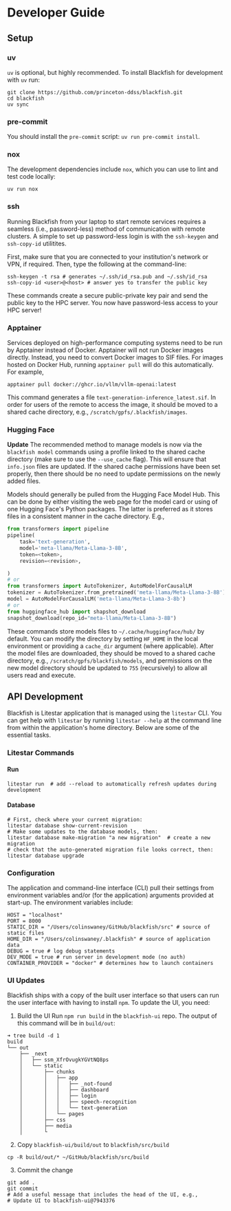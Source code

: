 # Developer Guide

## Setup

### uv
`uv` is optional, but highly recommended. To install Blackfish for development with `uv` run:
```
git clone https://github.com/princeton-ddss/blackfish.git
cd blackfish
uv sync
```

### pre-commit
You should install the `pre-commit` script: `uv run pre-commit install`.

### nox
The development dependencies include `nox`, which you can use to lint and test code locally:
```
uv run nox
```

### ssh
Running Blackfish from your laptop to start remote services requires a seamless (i.e., password-less) method of communication with remote clusters. A simple to set up password-less login is with the `ssh-keygen` and `ssh-copy-id` utilitites.

First, make sure that you are connected to your institution's network or VPN, if required. Then, type the following at the command-line:
```
ssh-keygen -t rsa # generates ~/.ssh/id_rsa.pub and ~/.ssh/id_rsa
ssh-copy-id <user>@<host> # answer yes to transfer the public key
```
These commands create a secure public-private key pair and send the public key to the HPC server. You now have password-less access to your HPC server!

### Apptainer
Services deployed on high-performance computing systems need to be run by Apptainer
instead of Docker. Apptainer will not run Docker images directly. Instead, you need to
convert Docker images to SIF files. For images hosted on Docker Hub, running `apptainer
pull` will do this automatically. For example,

```shell
apptainer pull docker://ghcr.io/vllm/vllm-openai:latest
```

This command generates a file `text-generation-inference_latest.sif`. In order for
users of the remote to access the image, it should be moved to a shared cache directory,
e.g., `/scratch/gpfs/.blackfish/images`.

### Hugging Face
**Update** The recommended method to manage models is now via the `blackfish model` commands using a profile linked to the shared cache directory (make sure to use the `--use_cache` flag). This will ensure that `info.json` files are updated. If the shared cache permissions have been set properly, then there should be no need to update permissions on the newly added files.

Models should generally be pulled from the Hugging Face Model Hub. This can be done
by either visiting the web page for the model card or using of one Hugging Face's Python
packages. The latter is preferred as it stores files in a consistent manner in the
cache directory. E.g.,
```python
from transformers import pipeline
pipeline(
    task='text-generation',
    model='meta-llama/Meta-Llama-3-8B',
    token=<token>,
    revision=<revision>,

)
# or
from transformers import AutoTokenizer, AutoModelForCausalLM
tokenizer = AutoTokenizer.from_pretrained('meta-llama/Meta-Llama-3-8B')
model = AutoModelForCausalLM('meta-llama/Meta-Llama-3-8b')
# or
from huggingface_hub import shapshot_download
snapshot_download(repo_id="meta-llama/Meta-Llama-3-8B")
```
These commands store models files to `~/.cache/huggingface/hub/` by default. You can
modify the directory by setting `HF_HOME` in the local environment or providing a
`cache_dir` argument (where applicable). After the model files are downloaded, they
should be moved to a shared cache directory, e.g., `/scratch/gpfs/blackfish/models`,
and permissions on the new model directory should be updated to `755` (recursively)
to allow all users read and execute.

## API Development
Blackfish is Litestar application that is managed using the `litestar` CLI. You
can get help with `litestar` by running `litestar --help` at the command line
from within the application's home directory. Below are some of the essential
tasks.

### Litestar Commands

#### Run
```shell
litestar run  # add --reload to automatically refresh updates during development
```

#### Database
```shell
# First, check where your current migration:
litestar database show-current-revision
# Make some updates to the database models, then:
litestar database make-migration "a new migration"  # create a new migration
# check that the auto-generated migration file looks correct, then:
litestar database upgrade
```

### Configuration
The application and command-line interface (CLI) pull their settings from environment
variables and/or (for the application) arguments provided at start-up. The environment variables include:
```shell
HOST = "localhost"
PORT = 8000
STATIC_DIR = "/Users/colinswaney/GitHub/blackfish/src" # source of static files
HOME_DIR = "/Users/colinswaney/.blackfish" # source of application data
DEBUG = true # log debug statements
DEV_MODE = true # run server in development mode (no auth)
CONTAINER_PROVIDER = "docker" # determines how to launch containers
```

### UI Updates
Blackfish ships with a copy of the built user interface so that users can run the user interface with having to install `npm`. To update the UI, you need:

1. Build the UI
Run `npm run build` in the `blackfish-ui` repo. The output of this command will be in `build/out`:
```shell
➜ tree build -d 1
build
└── out
    ├── _next
    │   ├── ssm_XfrOvugkYGVtNQ8ps
    │   └── static
    │       ├── chunks
    │       │   ├── app
    │       │   │   ├── _not-found
    │       │   │   ├── dashboard
    │       │   │   ├── login
    │       │   │   ├── speech-recognition
    │       │   │   └── text-generation
    │       │   └── pages
    │       ├── css
    │       ├── media
    │       └
```
2. Copy `blackfish-ui/build/out` to `blackfish/src/build`
```
cp -R build/out/* ~/GitHub/blackfish/src/build
```

3. Commit the change
```
git add .
git commit
# Add a useful message that includes the head of the UI, e.g.,
# Update UI to blackfish-ui@7943376
```
